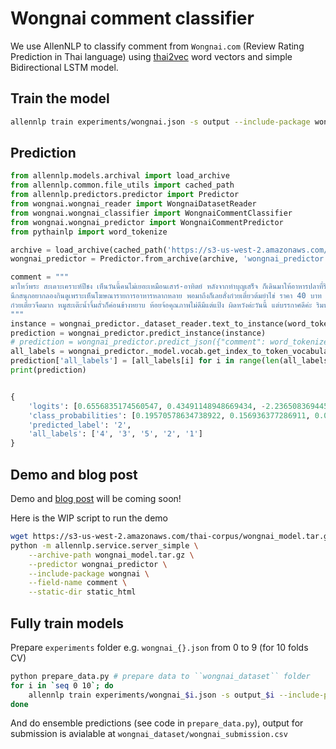 # Wongnai comment classifier

We use AllenNLP to classify comment from `Wongnai.com` (Review Rating Prediction in Thai language) using 
[thai2vec](https://github.com/cstorm125/thai2vec) word vectors and simple Bidirectional LSTM model.


## Train the model

```bash
allennlp train experiments/wongnai.json -s output --include-package wongnai
```


## Prediction

```python
from allennlp.models.archival import load_archive
from allennlp.common.file_utils import cached_path
from allennlp.predictors.predictor import Predictor
from wongnai.wongnai_reader import WongnaiDatasetReader
from wongnai.wongnai_classifier import WongnaiCommentClassifier
from wongnai.wongnai_predictor import WongnaiCommentPredictor
from pythainlp import word_tokenize

archive = load_archive(cached_path('https://s3-us-west-2.amazonaws.com/thai-corpus/wongnai_model.tar.gz')) # load trained model
wongnai_predictor = Predictor.from_archive(archive, 'wongnai_predictor')

comment = """
มาไหว้พระ สะเดาะเคราะห์ปีชง เห็นวันนี้คนไม่เยอะเหมือนเสาร์-อาทิตย์ หลังจากทำบุญเสร็จ ก็เดินมาให้อาหารปลาที่ริมแม่น้ำท่าจีน แพก๋วยเตี๋ยวตั้งอยูฝั่งตรงกันข้าม มีเรือบริการข้ามฟากฟรี 
นึกสนุกอยากลองกินดูเพราะเห็นโฆษณารายการอาหารหลากหลาย พอมาถึงก็เลยสั่งก๋วยเตี๋ยวต้มยำไข่ ราคา 40 บาท หมูสะเต๊ะ 100 บาท มี 20 ไม้ ห้อยจ้อทอด 50 บาท น้ำมะพร้าวเป็นลูก รสชาติไม่ผ่านเลยค่ะ 
ก๋วยเตี๋ยวจืดมาก หมูสะเต๊ะน้ำจิ้มถั่วก็ค่อนข้างหยาบ ห้อยจ้อคุณภาพไม่ดีมีแต่แป้ง ผิดหวังค่ะวันนี้ แต่บรรกาศดีค่ะ ริมน้ำลมโชย วิวสวย
"""
instance = wongnai_predictor._dataset_reader.text_to_instance(word_tokenize(comment))
prediction = wongnai_predictor.predict_instance(instance)
# prediction = wongnai_predictor.predict_json({"comment": word_tokenize(comment)}) alternative
all_labels = wongnai_predictor._model.vocab.get_index_to_token_vocabulary('labels')
prediction['all_labels'] = [all_labels[i] for i in range(len(all_labels))]
print(prediction)


{
    'logits': [0.6556835174560547, 0.43491148948669434, -2.236508369445801, 1.798933982849121, -1.5035953521728516],
    'class_probabilities': [0.19570578634738922, 0.156936377286911, 0.010852772742509842, 0.6139189600944519, 0.022586075589060783],
    'predicted_label': '2',
    'all_labels': ['4', '3', '5', '2', '1']
}
```


## Demo and blog post

Demo and [blog post](http://tupleblog.github.io) will be coming soon!

Here is the WIP script to run the demo

```bash
wget https://s3-us-west-2.amazonaws.com/thai-corpus/wongnai_model.tar.gz
python -m allennlp.service.server_simple \
    --archive-path wongnai_model.tar.gz \
    --predictor wongnai_predictor \
    --include-package wongnai \
    --field-name comment \
    --static-dir static_html
```


## Fully train models

Prepare `experiments` folder e.g. `wongnai_{}.json` from 0 to 9 (for 10 folds CV)

```bash
python prepare_data.py # prepare data to ``wongnai_dataset`` folder
for i in `seq 0 10`; do
    allennlp train experiments/wongnai_$i.json -s output_$i --include-package wongnai
done
```

And do ensemble predictions (see code in `prepare_data.py`), output for submission is avialable at `wongnai_dataset/wongnai_submission.csv`
